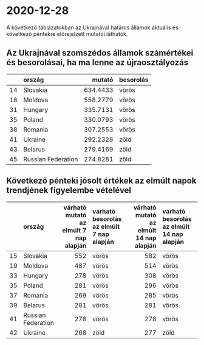 # 2020-12-28
A következő táblázatokban az Ukrajnával határos államok aktuális és következő péntekre előrejelzett mutatói láthatók.
## Az Ukrajnával szomszédos államok számértékei és besorolásai, ha ma lenne az újraosztályozás

|   |ország             |   mutató|besorolás |
|:--|:------------------|--------:|:---------|
|14 |Slovakia           | 634.4433|vörös     |
|18 |Moldova            | 558.2779|vörös     |
|31 |Hungary            | 335.7131|vörös     |
|35 |Poland             | 330.0793|vörös     |
|38 |Romania            | 307.2553|vörös     |
|41 |Ukraine            | 292.2328|zöld      |
|43 |Belarus            | 279.4169|zöld      |
|45 |Russian Federation | 274.8281|zöld      |
## Következő pénteki jósolt értékek az elmúlt napok trendjének figyelembe vételével
|   |ország             | várható mutató az elmúlt 7 nap alapján|várható besorolás az elmúlt 7 nap alapján | várható mutató az elmúlt 14 nap alapján|várható besorolás az elmúlt 14 nap alapján |
|:--|:------------------|--------------------------------------:|:-----------------------------------------|---------------------------------------:|:------------------------------------------|
|15 |Slovakia           |                                    552|vörös                                     |                                     582|vörös                                      |
|19 |Moldova            |                                    487|vörös                                     |                                     514|vörös                                      |
|33 |Hungary            |                                    278|vörös                                     |                                     308|vörös                                      |
|35 |Poland             |                                    281|vörös                                     |                                     296|vörös                                      |
|37 |Romania            |                                    269|vörös                                     |                                     285|vörös                                      |
|39 |Belarus            |                                    281|vörös                                     |                                     281|vörös                                      |
|41 |Russian Federation |                                    278|vörös                                     |                                     278|vörös                                      |
|42 |Ukraine            |                                    268|zöld                                      |                                     277|zöld                                       |
